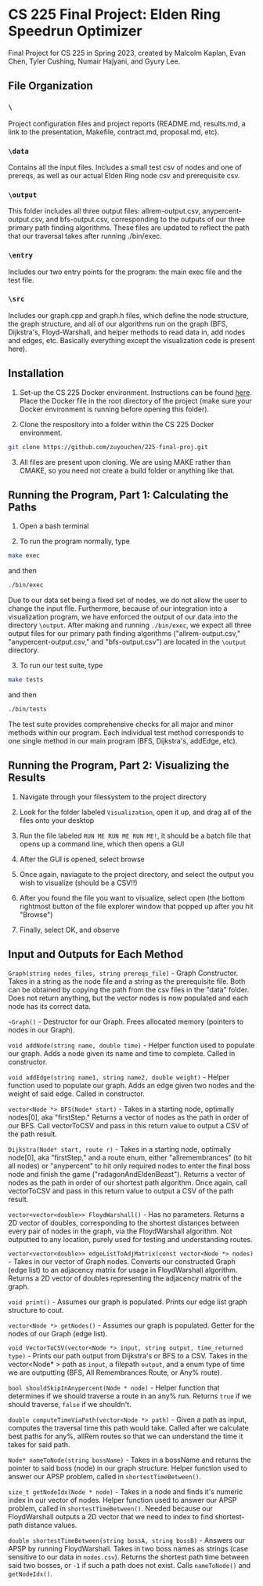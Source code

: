 # CS 225 Final Project: Elden Ring Speedrun Optimizer
Final Project for CS 225 in Spring 2023, created by Malcolm Kaplan, Evan Chen, Tyler Cushing, Numair Hajyani, and Gyury Lee. 

## File Organization

### ```\```
Project configuration files and project reports (README.md, results.md, a link to the presentation, Makefile, contract.md, proposal.md, etc).
### ```\data```
Contains all the input files. Includes a small test csv of nodes and one of prereqs, as well as our actual Elden Ring node csv and prerequisite csv.
### ```\output```
This folder includes all three output files: allrem-output.csv, anypercent-output.csv, and bfs-output.csv, corresponding to the outputs of our three primary path finding algorithms. These files are updated to reflect the path that our traversal takes after running ./bin/exec.
### ```\entry```
Includes our two entry points for the program: the main exec file and the test file.
### ```\src```
Includes our graph.cpp and graph.h files, which define the node structure, the graph structure, and all of our algorithms run on the graph (BFS, Dijkstra's, Floyd-Warshall, and helper methods to read data in, add nodes and edges, etc. Basically everything except the visualization code is present here).

## Installation

1) Set-up the CS 225 Docker environment. Instructions can be found [here](https://courses.engr.illinois.edu/cs225/sp2023/resources/own-machine/). Place the Docker file in the root directory of the project (make sure your Docker environment is running before opening this folder).

2) Clone the respository into a folder within the CS 225 Docker environment.

```bash
git clone https://github.com/zuyouchen/225-final-proj.git
```

3) All files are present upon cloning. We are using MAKE rather than CMAKE, so you need not create a build folder or anything like that.

## Running the Program, Part 1: Calculating the Paths

1) Open a bash terminal

2) To run the program normally, type

```bash
make exec
```

and then 

```bash
./bin/exec
```

Due to our data set being a fixed set of nodes, we do not allow the user to change the input flle. Furthermore, because of our integration into a visualization program, we have enforced the output of our data into the directory `\output`. After making and running `./bin/exec`, we expect all three output files for our primary path finding algorithms ("allrem-output.csv," "anypercent-output.csv," and "bfs-output.csv") are located in the `\output` directory.

3) To run our test suite, type

```bash
make tests
```

and then

```bash
./bin/tests
```

The test suite provides comprehensive checks for all major and minor methods within our program. Each individual test method corresponds to one single method in our main program (BFS, Dijkstra's, addEdge, etc).

## Running the Program, Part 2: Visualizing the Results
1) Navigate through your filessystem to the project directory

2) Look for the folder labeled `Visualization`, open it up, and drag all of the files onto your desktop

3) Run the file labeled `RUN ME RUN ME RUN ME!`, it should be a batch file that opens up a command line, which then opens a GUI

4) After the GUI is opened, select browse

5) Once again, naviagate to the project directory, and select the output you wish to visualize (should be a CSV!!)

6) After you found the file you want to visualize, select open (the bottom rightmost button of the file explorer window that popped up after you hit "Browse")

7) Finally, select OK, and observe


## Input and Outputs for Each Method

`Graph(string nodes_files, string prereqs_file)` - Graph Constructor. Takes in a string as the node file and a string as the prerequisite file. Both can be obtained by copying the path from the csv files in the "data" folder. Does not return anything, but the vector nodes is now populated and each node has its correct data. <br>

`~Graph()` - Destructor for our Graph. Frees allocated memory (pointers to nodes in our Graph). <br>

`void addNode(string name, double time)` - Helper function used to populate our graph. Adds a node given its name and time to complete. Called in constructor. <br>

`void addEdge(string name1, string name2, double weight)` - Helper function used to populate our graph. Adds an edge given two nodes and the weight of said edge. Called in constructor. <br>

`vector<Node *> BFS(Node* start)` - Takes in a starting node, optimally nodes[0], aka "firstStep." Returns a vector of nodes as the path in order of our BFS. Call vectorToCSV and pass in this return value to output a CSV of the path result. <br>

`Dijkstra(Node* start, route r)` - Takes in a starting node, optimally node[0], aka "firstStep," and a route enum, either "allremembrances" (to hit all nodes) or "anypercent" to hit only required nodes to enter the final boss node and finish the game ("radagonAndEldenBeast"). Returns a vector of nodes as the path in order of our shortest path algorithm. Once again, call vectorToCSV and pass in this return value to output a CSV of the path result. <br>

`vector<vector<double>> FloydWarshall()` - Has no parameters. Returns a 2D vector of doubles, corresponding to the shortest distances between every pair of nodes in the graph, via the FloydWarshall algorithm. Not outputted to any location, purely used for testing and understanding routes. <br>

`vector<vector<double>> edgeListToAdjMatrix(const vector<Node *> nodes)` - Takes in our vector of Graph nodes. Converts our constructed Graph (edge list) to an adjacency matrix for usage in FloydWarshall algorithm. Returns a 2D vector of doubles representing the adjacency matrix of the graph.  <br>

`void print()` - Assumes our graph is populated. Prints our edge list graph structure to cout. <br>

`vector<Node *> getNodes()` - Assumes our graph is populated. Getter for the nodes of our Graph (edge list). <br>

`void VectorToCSV(vector<Node *> input, string output, time_returned type)` - Prints our path output from Dijkstra's or BFS to a CSV. Takes in the vector<Node* > path as `input`, a filepath `output`, and a enum type of time we are outputting (BFS, All Remembrances Route, or Any% route). <br>

`bool shouldSkipInAnypercent(Node * node)` - Helper function that determines if we should traverse a route in an any% run. Returns `true` if we should traverse, `false` if we shouldn't. <br>

`double computeTimeViaPath(vector<Node *> path)` - Given a path as input, computes the traversal time this path would take. Called after we calculate best paths for any%, allRem routes so that we can understand the time it takes for said path. <br>

`Node* nameToNode(string bossName)` - Takes in a bossName and returns the pointer to said boss (node) in our graph structure. Helper function used to answer our APSP problem, called in `shortestTimeBetween()`. <br>

`size_t getNodeIdx(Node * node)` - Takes in a node and finds it's numeric index in our vector of nodes. Helper function used to answer our APSP problem, called in `shortestTimeBetween()`. Needed because our FloydWarshall outputs a 2D vector that we need to index to find shortest-path distance values. <br>

`double shortestTimeBetween(string bossA, string bossB)` - Answers our APSP by running FloydWarshall. Takes in two boss names as strings (case sensitive to our data in `nodes.csv`).  Returns the shortest path time between said two bosses, or `-1` if such a path does not exist. Calls `nameToNode()` and `getNodeIdx()`.  <br>

